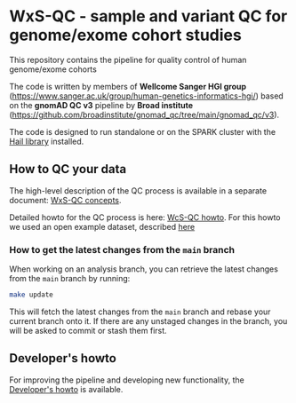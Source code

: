 # WxS-QC - sample and variant QC for genome/exome cohort studies

This repository contains the pipeline
for quality control of human genome/exome cohorts

The code is written by members of **Wellcome Sanger HGI group**
(https://www.sanger.ac.uk/group/human-genetics-informatics-hgi/)
based on the **gnomAD QC v3** pipeline by **Broad institute**
(https://github.com/broadinstitute/gnomad_qc/tree/main/gnomad_qc/v3).

The code is designed to run standalone or on the SPARK cluster with the
[Hail library](https://hail.is/) installed.

## How to QC your data

The high-level description of the QC process is available in a separate document:
[WxS-QC concepts](docs/wxs-qc_concepts.md).

Detailed howto for the QC process is here:
[WcS-QC howto](docs/wxs-qc_howto.md).
For this howto we used an open example dataset, described
[here](docs/example-dataset.md)

### How to get the latest changes from the `main` branch

When working on an analysis branch, you can retrieve the latest changes from the `main` branch by running:

```bash
make update
```

This will fetch the latest changes from the `main` branch and rebase your current branch onto it.
If there are any unstaged changes in the branch, you will be asked to commit or stash them first.

## Developer's howto

For improving the pipeline and developing new functionality,
the [Developer's howto](docs/wxs-qc_development.md) is available.
